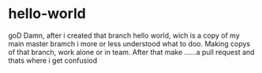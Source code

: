 # hello-world
goD Damn, after i created that branch  hello world, wich is a copy of my main master bramch i more or less understood what to doo. Making copys of that branch, work alone or in team. After that make ......a pull request and thats where i get confusiod
